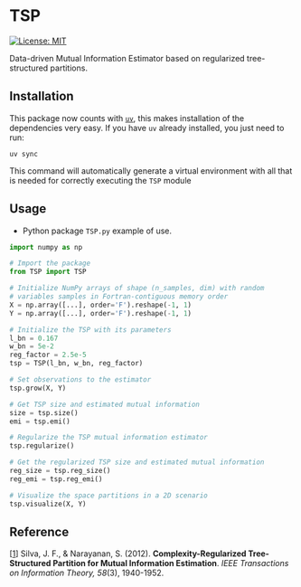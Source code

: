 # TSP
[![License: MIT](https://img.shields.io/badge/License-MIT-yellow.svg)](https://opensource.org/licenses/MIT)


Data-driven Mutual Information Estimator based on regularized tree-structured partitions.

## Installation

This package now counts with [`uv`](https://docs.astral.sh/uv/), this makes installation of the dependencies very easy. If you have `uv` already installed, you just need to run:

```
uv sync
```

This command will automatically generate a virtual environment with all that is needed for correctly executing the `TSP` module

## Usage
- Python package `TSP.py` example of use.
```Python
import numpy as np

# Import the package
from TSP import TSP

# Initialize NumPy arrays of shape (n_samples, dim) with random 
# variables samples in Fortran-contiguous memory order
X = np.array([...], order='F').reshape(-1, 1)
Y = np.array([...], order='F').reshape(-1, 1)

# Initialize the TSP with its parameters
l_bn = 0.167
w_bn = 5e-2
reg_factor = 2.5e-5
tsp = TSP(l_bn, w_bn, reg_factor)

# Set observations to the estimator
tsp.grow(X, Y)

# Get TSP size and estimated mutual information
size = tsp.size()
emi = tsp.emi()

# Regularize the TSP mutual information estimator
tsp.regularize()

# Get the regularized TSP size and estimated mutual information
reg_size = tsp.reg_size()
reg_emi = tsp.reg_emi()

# Visualize the space partitions in a 2D scenario
tsp.visualize(X, Y)
```

## Reference
[[1](https://sail.usc.edu/publications/files/silva_tit_2012.pdf)] Silva, J. F., & Narayanan, S. (2012). **Complexity-Regularized Tree-Structured Partition for Mutual Information Estimation**. *IEEE Transactions on Information Theory, 58*(3), 1940-1952.

